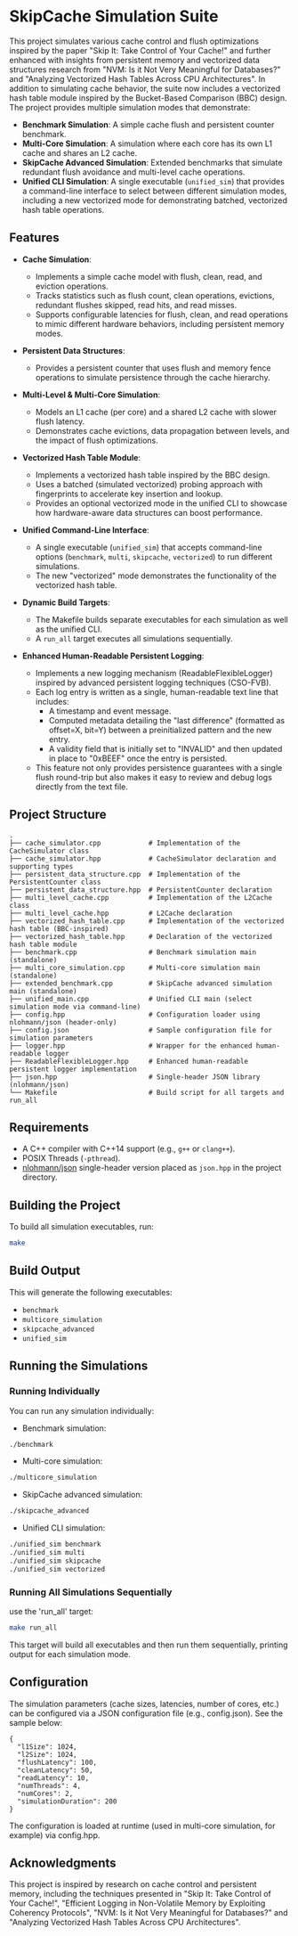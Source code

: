 # SkipCache Simulation Suite

This project simulates various cache control and flush optimizations inspired by the paper "Skip It: Take Control of Your Cache!" and further enhanced with insights from persistent memory and vectorized data structures research from "NVM: Is it Not Very Meaningful for Databases?" and "Analyzing Vectorized Hash Tables Across CPU Architectures". In addition to simulating cache behavior, the suite now includes a vectorized hash table module inspired by the Bucket-Based Comparison (BBC) design. The project provides multiple simulation modes that demonstrate:
- **Benchmark Simulation**: A simple cache flush and persistent counter benchmark.
- **Multi-Core Simulation**: A simulation where each core has its own L1 cache and shares an L2 cache.
- **SkipCache Advanced Simulation**: Extended benchmarks that simulate redundant flush avoidance and multi-level cache operations.
- **Unified CLI Simulation**: A single executable (`unified_sim`) that provides a command-line interface to select between different simulation modes, including a new vectorized mode for demonstrating batched, vectorized hash table operations.

## Features

- **Cache Simulation**: 
  - Implements a simple cache model with flush, clean, read, and eviction operations.
  - Tracks statistics such as flush count, clean operations, evictions, redundant flushes skipped, read hits, and read misses.
  - Supports configurable latencies for flush, clean, and read operations to mimic different hardware behaviors, including persistent memory modes.

- **Persistent Data Structures**: 
  - Provides a persistent counter that uses flush and memory fence operations to simulate persistence through the cache hierarchy.

- **Multi-Level & Multi-Core Simulation**:
  - Models an L1 cache (per core) and a shared L2 cache with slower flush latency.
  - Demonstrates cache evictions, data propagation between levels, and the impact of flush optimizations.

- **Vectorized Hash Table Module**:
  - Implements a vectorized hash table inspired by the BBC design.
  - Uses a batched (simulated vectorized) probing approach with fingerprints to accelerate key insertion and lookup.
  - Provides an optional vectorized mode in the unified CLI to showcase how hardware-aware data structures can boost performance.

- **Unified Command-Line Interface**:
  - A single executable (`unified_sim`) that accepts command-line options (`benchmark`, `multi`, `skipcache`, `vectorized`) to run different simulations.
  - The new "vectorized" mode demonstrates the functionality of the vectorized hash table.

- **Dynamic Build Targets**:
  - The Makefile builds separate executables for each simulation as well as the unified CLI.
  - A `run_all` target executes all simulations sequentially.
 
- **Enhanced Human-Readable Persistent Logging**:
  - Implements a new logging mechanism (ReadableFlexibleLogger) inspired by advanced persistent logging techniques (CSO-FVB).
  - Each log entry is written as a single, human-readable text line that includes:
    - A timestamp and event message.
    - Computed metadata detailing the "last difference" (formatted as offset=X, bit=Y) between a preinitialized pattern and the new entry.
    - A validity field that is initially set to "INVALID" and then updated in place to "0xBEEF" once the entry is persisted.
  - This feature not only provides persistence guarantees with a single flush round-trip but also makes it easy to review and debug logs directly from the text file.

## Project Structure
```text
.
├── cache_simulator.cpp            # Implementation of the CacheSimulator class
├── cache_simulator.hpp            # CacheSimulator declaration and supporting types
├── persistent_data_structure.cpp  # Implementation of the PersistentCounter class
├── persistent_data_structure.hpp  # PersistentCounter declaration
├── multi_level_cache.cpp          # Implementation of the L2Cache class
├── multi_level_cache.hpp          # L2Cache declaration
├── vectorized_hash_table.cpp      # Implementation of the vectorized hash table (BBC-inspired)
├── vectorized_hash_table.hpp      # Declaration of the vectorized hash table module
├── benchmark.cpp                  # Benchmark simulation main (standalone)
├── multi_core_simulation.cpp      # Multi-core simulation main (standalone)
├── extended_benchmark.cpp         # SkipCache advanced simulation main (standalone)
├── unified_main.cpp               # Unified CLI main (select simulation mode via command-line)
├── config.hpp                     # Configuration loader using nlohmann/json (header-only)
├── config.json                    # Sample configuration file for simulation parameters
├── logger.hpp                     # Wrapper for the enhanced human-readable logger
├── ReadableFlexibleLogger.hpp     # Enhanced human-readable persistent logger implementation
├── json.hpp                       # Single-header JSON library (nlohmann/json)
└── Makefile                       # Build script for all targets and run_all
```

## Requirements

- A C++ compiler with C++14 support (e.g., `g++` or `clang++`).
- POSIX Threads (`-pthread`).
- [nlohmann/json](https://github.com/nlohmann/json) single-header version placed as `json.hpp` in the project directory.

## Building the Project

To build all simulation executables, run:

```bash
make
```

## Build Output

This will generate the following executables:

* `benchmark`
* `multicore_simulation` 
* `skipcache_advanced`
* `unified_sim`

## Running the Simulations

### Running Individually

You can run any simulation individually:

* Benchmark simulation:
```bash
./benchmark
```

* Multi-core simulation:
```bash
./multicore_simulation
```

* SkipCache advanced simulation:
```bash
./skipcache_advanced
```

* Unified CLI simulation:
```bash
./unified_sim benchmark
./unified_sim multi
./unified_sim skipcache
./unified_sim vectorized
```

### Running All Simulations Sequentially

use the 'run_all' target:
```bash
make run_all
```

This target will build all executables and then run them sequentially, printing output for each simulation mode.

## Configuration
The simulation parameters (cache sizes, latencies, number of cores, etc.) can be configured via a JSON configuration file (e.g., config.json). See the sample below:

```
{
  "l1Size": 1024,
  "l2Size": 1024,
  "flushLatency": 100,
  "cleanLatency": 50,
  "readLatency": 10,
  "numThreads": 4,
  "numCores": 2,
  "simulationDuration": 200
}

```

The configuration is loaded at runtime (used in multi-core simulation, for example) via config.hpp.

## Acknowledgments
This project is inspired by research on cache control and persistent memory, including the techniques presented in "Skip It: Take Control of Your Cache!", "Efficient Logging in Non-Volatile Memory by Exploiting Coherency Protocols", "NVM: Is it Not Very Meaningful for Databases?" and "Analyzing Vectorized Hash Tables Across CPU Architectures".
